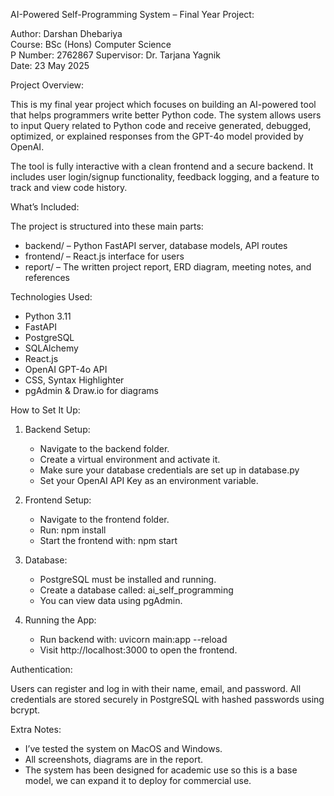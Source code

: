 AI-Powered Self-Programming System – Final Year Project:

Author: Darshan Dhebariya  
Course: BSc (Hons) Computer Science  
P Number: 2762867
Supervisor: Dr. Tarjana Yagnik  
Date: 23 May 2025

Project Overview:

This is my final year project which focuses on building an AI-powered tool that helps programmers write better Python code. The system allows users to input Query related to Python code and receive generated, debugged, optimized, or explained responses from the GPT-4o model provided by OpenAI.

The tool is fully interactive with a clean frontend and a secure backend. It includes user login/signup functionality, feedback logging, and a feature to track and view code history.


What’s Included:


The project is structured into these main parts:

- backend/ – Python FastAPI server, database models, API routes
- frontend/ – React.js interface for users
- report/ – The written project report, ERD diagram, meeting notes, and references

Technologies Used:


- Python 3.11
- FastAPI
- PostgreSQL
- SQLAlchemy
- React.js
- OpenAI GPT-4o API
- CSS, Syntax Highlighter
- pgAdmin & Draw.io for diagrams


How to Set It Up:


1. Backend Setup:
   - Navigate to the backend folder.
   - Create a virtual environment and activate it.
   - Make sure your database credentials are set up in database.py
   - Set your OpenAI API Key as an environment variable.

2. Frontend Setup:
   - Navigate to the frontend folder.
   - Run: npm install
   - Start the frontend with: npm start

3. Database:
   - PostgreSQL must be installed and running.
   - Create a database called: ai_self_programming
   - You can view data using pgAdmin.

4. Running the App:
   - Run backend with: uvicorn main:app --reload
   - Visit http://localhost:3000 to open the frontend.


Authentication:


Users can register and log in with their name, email, and password.
All credentials are stored securely in PostgreSQL with hashed passwords using bcrypt.


Extra Notes:


- I’ve tested the system on MacOS and Windows.
- All screenshots, diagrams are in the report.
- The system has been designed for academic use so this is a base model, we can expand it to deploy for commercial use.

